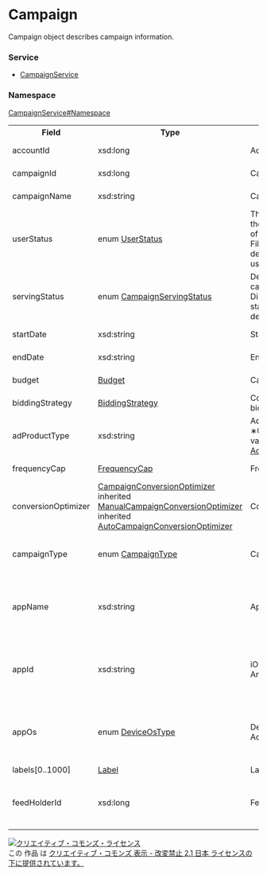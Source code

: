 # Campaign
Campaign object describes campaign information.

### Service
+ [CampaignService](../../services/CampaignService.md)

### Namespace
[CampaignService#Namespace](../../services/CampaignService.md#namespace)

<table>
 <tr>
  <th>Field</th>
  <th>Type</th>
  <th>Description</th>
  <th>response</th>
  <th>add</th>
  <th>set</th>
  <th>remove</th>
 </tr>
 <tr>
  <td>accountId</td>
  <td>xsd:long</td>
  <td>Account ID.</td>
  <td>yes</td>
  <td>Required</td>
  <td>Required<br>NotUpdatable</td>
  <td>Required<br>NotUpdatable</td>
 </tr>
 <tr>
  <td>campaignId</td>
  <td>xsd:long</td>
  <td>Campaign ID.</td>
  <td>yes</td>
  <td>Ignore</td>
  <td>Required<br>NotUpdatable</td>
  <td>Required<br>NotUpdatable</td>
 </tr>
 <tr>
  <td>campaignName</td>
  <td>xsd:string</td>
  <td>Campaign Name.</td>
  <td>yes</td>
  <td>Required</td>
  <td>Optional<br>Updatable</td>
  <td>Ignore</td>
 </tr>
 <tr>
  <td>userStatus</td>
  <td>enum <a href="./UserStatus.md">UserStatus</a></td>
  <td>The setting that can adjust the presence or absence of ad delivery by user.
<br>Filters will contain all ad delivery status if the userStatus is not set.
  </td>
  <td>yes</td>
  <td>Required</td>
  <td>Optional<br>Updatable</td>
  <td>Ignore</td>
 </tr>
 <tr>
  <td>servingStatus</td>
  <td>enum <a href="./CampaignServingStatus.md">CampaignServingStatus</a></td>
  <td>Delivery status in campaign level.<br>Display the campaign status, regardless of ad delivery setting by user.</td>
  <td>yes</td>
  <td>Ignore</td>
  <td>Ignore</td>
  <td>Ignore</td>
 </tr>
 <tr>
  <td>startDate</td>
  <td>xsd:string</td>
  <td>Start date.</td>
  <td>yes</td>
  <td>Optional</td>
  <td>Optional<br>Updatable</td>
  <td>Ignore</td>
 </tr>
 <tr>
  <td>endDate</td>
  <td>xsd:string</td>
  <td>End date.</td>
  <td>yes</td>
  <td>Optional</td>
  <td>Optional<br>Updatable</td>
  <td>Ignore</td>
 </tr>
 <tr>
  <td>budget</td>
  <td><a href="./Budget.md">Budget</a></td>
  <td>Campaign Budget.</td>
  <td>yes</td>
  <td>Required</td>
  <td>Optional<br>Updatable</td>
  <td>Ignore</td>
 </tr>
 <tr>
  <td>biddingStrategy</td>
  <td><a href="./BiddingStrategy.md">BiddingStrategy</a></td>
  <td>Container including bidding strategy.</td>
  <td>yes</td>
  <td>Ignore</td>
  <td>Ignore</td>
  <td>Ignore</td>
 </tr>
 <tr>
  <td>adProductType</td>
  <td>xsd:string</td>
  <td>Ad product information.<br>&lowast;Check the available values by get operation on <a href="../../services/AccountAdProductService.md">AccountAdProductService</a>.</td>
  <td>yes</td>
  <td>Required</td>
  <td>NotUpdatable</td>
  <td>Ignore</td>
 </tr>
 <tr>
  <td>frequencyCap</td>
  <td><a href="./FrequencyCap.md">FrequencyCap</a></td>
  <td>Frequency Cap.</td>
  <td>yes</td>
  <td>Optional</td>
  <td>Optional<br>Updatable</td>
  <td>Ignore</td>
 </tr>
 <tr>
  <td>conversionOptimizer</td>
  <td><a href="./CampaignConversionOptimizer.md">CampaignConversionOptimizer</a><br>
inherited <a href="./ManualCampaignConversionOptimizer.md">ManualCampaignConversionOptimizer</a><br>
inherited <a href="./AutoCampaignConversionOptimizer.md">AutoCampaignConversionOptimizer</a></td></td>
  <td>Conversion Optimize.</td>
  <td>yes</td>
  <td>Ignore</td>
  <td>Optional<br>Updatable</td>
  <td>Ignore</td>
 </tr>
 <tr>
  <td>campaignType</td>
  <td>enum <a href="./CampaignType.md">CampaignType </a></td>
  <td>Campaign Type.</td>
  <td>yes</td>
  <td>Optional<br>&lowast;Not specified: STANDARD</td>
  <td>Ignore</td>
  <td>Ignore</td>
 </tr>
 <tr>
  <td>appName</td>
  <td>xsd:string</td>
  <td>App Name.</td>
  <td>yes</td>
  <td>Optional<br>&lowast;If campaignType is set to "APP": Required.
  </td>
  <td>Ignore</td>
  <td>Ignore</td>
 </tr>
 <tr>
  <td>appId</td>
  <td>xsd:string</td>
  <td>iOS: APP ID.<br>Android: Package name.</td>
  <td>yes</td>
  <td>Optional<br>&lowast;If campaignType is set to "APP": Required.</td>
  <td>Ignore</td>
  <td>Ignore</td>
 </tr>
 <tr>
  <td>appOs</td>
  <td>enum <a href="./DeviceOsType.md">DeviceOsType</a></td>
  <td>Device Type of App Install Ads.</td>
  <td>yes</td>
  <td>Optional<br>&lowast;If campaignType is set to "APP": Required.</td>
  <td>Ignore</td>
  <td>Ignore</td>
 </tr>
  <tr>
  <td>labels[0..1000]</td>
  <td><a href="./Label.md">Label</a></td>
  <td>Label.</td>
  <td>yes</td>
  <td>Ignore</td>
  <td>Ignore</td>
  <td>Ignore</td>
 </tr>
   <tr>
  <td>feedHolderId</td>
  <td>xsd:long</td>
  <td>Feed holder ID.</td>
  <td>yes</td>
  <td>Optional<br>&lowast;If AdType is Dynamic Ads for Display: Required.</td>
  <td>Ignore</td>
  <td>Ignore</td>
 </tr>
 </table>

<a rel="license" href="http://creativecommons.org/licenses/by-nd/2.1/jp/"><img alt="クリエイティブ・コモンズ・ライセンス" style="border-width:0" src="https://i.creativecommons.org/l/by-nd/2.1/jp/88x31.png" /></a><br />この 作品 は <a rel="license" href="http://creativecommons.org/licenses/by-nd/2.1/jp/">クリエイティブ・コモンズ 表示 - 改変禁止 2.1 日本 ライセンスの下に提供されています。</a>

